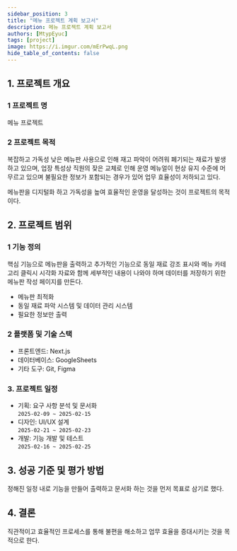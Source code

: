 ```yaml
---
sidebar_position: 3
title: "메뉴 프로젝트 계획 보고서"
description: 메뉴 프로젝트 계획 보고서
authors: [MtypEyuc]
tags: [project]
image: https://i.imgur.com/mErPwqL.png
hide_table_of_contents: false
---
```


## 1. 프로젝트 개요
### 1 프로젝트 명

메뉴 프로젝트

### 2 프로젝트 목적

복잡하고 가독성 낮은 메뉴판 사용으로 인해 재고 파악이 어려워 폐기되는 재료가 발생하고 있으며, 업장 특성상 직원의 잦은 교체로 인해 운영 메뉴얼이 현상 유지 수준에 머무르고 있으며 
불필요한 정보가 포함되는 경우가 있어 업무 효율성이 저하되고 있다.

메뉴판을 디지털화 하고 가독성을 높여 효율적인 운영을 달성하는 것이 프로젝트의 목적이다. 


## 2. 프로젝트 범위
### 1 기능 정의
핵심 기능으로 메뉴판을 출력하고 추가적인 기능으로 동일 재료 강조 표시와 메뉴 카테고리 클릭시 시각화 자료와 함께 세부적인 내용이 나와야 하며 데이터를 저장하기 위한 메뉴판 작성 페이지를 만든다.

- 메뉴판 최적화
- 동일 재료 파악 시스템 및 데이터 관리 시스템
- 필요한 정보만 출력

### 2 플랫폼 및 기술 스택

- 프론트엔드: Next.js
- 데이터베이스: GoogleSheets
- 기타 도구: Git, Figma

### 3. 프로젝트 일정
- 기획: 요구 사항 분석 및 문서화   
  `2025-02-09 ~ 2025-02-15`
- 디자인: UI/UX 설계	            
 `2025-02-21 ~ 2025-02-23`
- 개발: 기능 개발 및 테스트	  
  `2025-02-16 ~ 2025-02-25`

  
## 3. 성공 기준 및 평가 방법  

정해진 일정 내로 기능을 만들어 출력하고 문서화 하는 것을 먼저 목표로 삼기로 했다.

## 4. 결론

직관적이고 효율적인 프로세스를 통해 불편을 해소하고 업무 효율을 증대시키는 것을 목적으로 한다.




